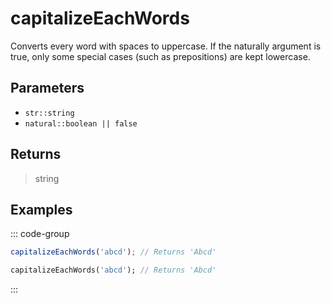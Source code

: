 # capitalizeEachWords <Lang dart js />

Converts every word with spaces to uppercase. If the naturally argument is true, only some special cases (such as prepositions) are kept lowercase.

## Parameters

- `str::string`
- `natural::boolean || false` <DartNamed />

## Returns

> string

## Examples

::: code-group

```javascript [JavaScript]
capitalizeEachWords('abcd'); // Returns 'Abcd'
```

```dart [Dart]
capitalizeEachWords('abcd'); // Returns 'Abcd'
```

:::

